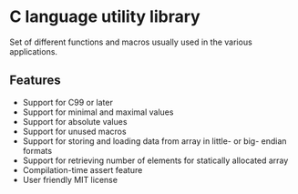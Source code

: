 # C language utility library

Set of different functions and macros usually used in the various applications.

## Features

- Support for C99 or later
- Support for minimal and maximal values
- Support for absolute values
- Support for unused macros
- Support for storing and loading data from array in little- or big- endian formats
- Support for retrieving number of elements for statically allocated array
- Compilation-time assert feature
- User friendly MIT license